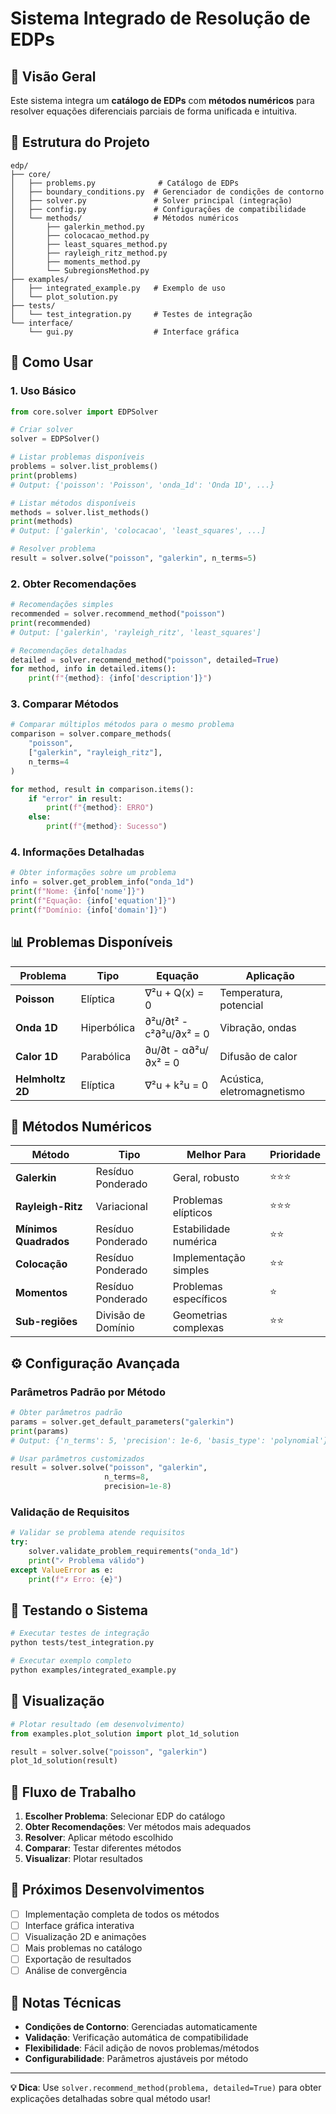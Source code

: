 # Sistema Integrado de Resolução de EDPs

## 🎯 Visão Geral

Este sistema integra um **catálogo de EDPs** com **métodos numéricos** para resolver equações diferenciais parciais de forma unificada e intuitiva.

## 📁 Estrutura do Projeto

```
edp/
├── core/
│   ├── problems.py              # Catálogo de EDPs
│   ├── boundary_conditions.py  # Gerenciador de condições de contorno
│   ├── solver.py               # Solver principal (integração)
│   ├── config.py               # Configurações de compatibilidade
│   └── methods/                # Métodos numéricos
│       ├── galerkin_method.py
│       ├── colocacao_method.py
│       ├── least_squares_method.py
│       ├── rayleigh_ritz_method.py
│       ├── moments_method.py
│       └── SubregionsMethod.py
├── examples/
│   ├── integrated_example.py   # Exemplo de uso
│   └── plot_solution.py
├── tests/
│   └── test_integration.py     # Testes de integração
└── interface/
    └── gui.py                  # Interface gráfica
```

## 🚀 Como Usar

### 1. Uso Básico

```python
from core.solver import EDPSolver

# Criar solver
solver = EDPSolver()

# Listar problemas disponíveis
problems = solver.list_problems()
print(problems)
# Output: {'poisson': 'Poisson', 'onda_1d': 'Onda 1D', ...}

# Listar métodos disponíveis
methods = solver.list_methods()
print(methods)
# Output: ['galerkin', 'colocacao', 'least_squares', ...]

# Resolver problema
result = solver.solve("poisson", "galerkin", n_terms=5)
```

### 2. Obter Recomendações

```python
# Recomendações simples
recommended = solver.recommend_method("poisson")
print(recommended)
# Output: ['galerkin', 'rayleigh_ritz', 'least_squares']

# Recomendações detalhadas
detailed = solver.recommend_method("poisson", detailed=True)
for method, info in detailed.items():
    print(f"{method}: {info['description']}")
```

### 3. Comparar Métodos

```python
# Comparar múltiplos métodos para o mesmo problema
comparison = solver.compare_methods(
    "poisson", 
    ["galerkin", "rayleigh_ritz"], 
    n_terms=4
)

for method, result in comparison.items():
    if "error" in result:
        print(f"{method}: ERRO")
    else:
        print(f"{method}: Sucesso")
```

### 4. Informações Detalhadas

```python
# Obter informações sobre um problema
info = solver.get_problem_info("onda_1d")
print(f"Nome: {info['nome']}")
print(f"Equação: {info['equation']}")
print(f"Domínio: {info['domain']}")
```

## 📊 Problemas Disponíveis

| Problema | Tipo | Equação | Aplicação |
|----------|------|---------|-----------|
| **Poisson** | Elíptica | ∇²u + Q(x) = 0 | Temperatura, potencial |
| **Onda 1D** | Hiperbólica | ∂²u/∂t² - c²∂²u/∂x² = 0 | Vibração, ondas |
| **Calor 1D** | Parabólica | ∂u/∂t - α∂²u/∂x² = 0 | Difusão de calor |
| **Helmholtz 2D** | Elíptica | ∇²u + k²u = 0 | Acústica, eletromagnetismo |

## 🔧 Métodos Numéricos

| Método | Tipo | Melhor Para | Prioridade |
|--------|------|-------------|------------|
| **Galerkin** | Resíduo Ponderado | Geral, robusto | ⭐⭐⭐ |
| **Rayleigh-Ritz** | Variacional | Problemas elípticos | ⭐⭐⭐ |
| **Mínimos Quadrados** | Resíduo Ponderado | Estabilidade numérica | ⭐⭐ |
| **Colocação** | Resíduo Ponderado | Implementação simples | ⭐⭐ |
| **Momentos** | Resíduo Ponderado | Problemas específicos | ⭐ |
| **Sub-regiões** | Divisão de Domínio | Geometrias complexas | ⭐⭐ |

## ⚙️ Configuração Avançada

### Parâmetros Padrão por Método

```python
# Obter parâmetros padrão
params = solver.get_default_parameters("galerkin")
print(params)
# Output: {'n_terms': 5, 'precision': 1e-6, 'basis_type': 'polynomial'}

# Usar parâmetros customizados
result = solver.solve("poisson", "galerkin", 
                     n_terms=8, 
                     precision=1e-8)
```

### Validação de Requisitos

```python
# Validar se problema atende requisitos
try:
    solver.validate_problem_requirements("onda_1d")
    print("✓ Problema válido")
except ValueError as e:
    print(f"✗ Erro: {e}")
```

## 🧪 Testando o Sistema

```bash
# Executar testes de integração
python tests/test_integration.py

# Executar exemplo completo
python examples/integrated_example.py
```

## 🎨 Visualização

```python
# Plotar resultado (em desenvolvimento)
from examples.plot_solution import plot_1d_solution

result = solver.solve("poisson", "galerkin")
plot_1d_solution(result)
```

## 🔄 Fluxo de Trabalho

1. **Escolher Problema**: Selecionar EDP do catálogo
2. **Obter Recomendações**: Ver métodos mais adequados
3. **Resolver**: Aplicar método escolhido
4. **Comparar**: Testar diferentes métodos
5. **Visualizar**: Plotar resultados

## 🚧 Próximos Desenvolvimentos

- [ ] Implementação completa de todos os métodos
- [ ] Interface gráfica interativa
- [ ] Visualização 2D e animações
- [ ] Mais problemas no catálogo
- [ ] Exportação de resultados
- [ ] Análise de convergência

## 📝 Notas Técnicas

- **Condições de Contorno**: Gerenciadas automaticamente
- **Validação**: Verificação automática de compatibilidade
- **Flexibilidade**: Fácil adição de novos problemas/métodos
- **Configurabilidade**: Parâmetros ajustáveis por método

---

**💡 Dica**: Use `solver.recommend_method(problema, detailed=True)` para obter explicações detalhadas sobre qual método usar!
